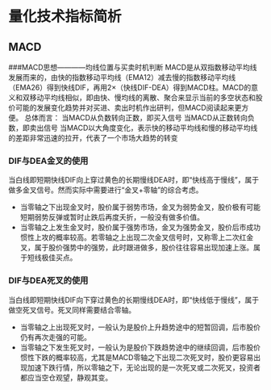 # 量化技术指标简析

## MACD
###MACD思想————均线位置与买卖时机判断
MACD是从双指数移动平均线发展而来的，由快的指数移动平均线（EMA12）减去慢的指数移动平均线（EMA26）得到快线DIF，再用2×（快线DIF-DEA）得到MACD柱。MACD的意义和双移动平均线相似，即由快、慢均线的离散、聚合来显示当前的多空状态和股价可能的发展变化趋势并对买进、卖出时机作出研判，但MACD阅读起来更方便。
总体而言：
当MACD从负数转向正数，即买入信号
当MACD从正数转向负数，即卖出信号
当MACD以大角度变化，表示快的移动平均线和慢的移动平均线的差距非常迅速的拉开，代表了一个市场大趋势的转变

### DIF与DEA金叉的使用
当白线即短期快线DIF向上穿过黄色的长期慢线DEA时，即“快线高于慢线”，属于做多金叉信号。然而实际中需要进行“金叉+零轴”的综合考虑。

* 当零轴之下出现金叉时，股价属于弱势市场，金叉为弱势金叉，股价极有可能短期弱势反弹或暂时止跌后再度夭折，一般没有做多价值。
* 当零轴之上发生金叉时，股价属于强势市场，金叉为强势金叉，股价后市成功惯性上攻的概率较高。若零轴之上出现二次金叉信号时，又称零上二次红金叉，属于股价强势中的强势，此时跟进做多，股价往往容易出现加速上涨。属于短线极佳买点。

### DIF与DEA死叉的使用
当白线即短期快线DIF向下穿过黄色的长期慢线DEA时，即“快线低于慢线”，属于做空死叉信号。死叉同样需要结合零轴。

* 当零轴之上出现死叉时，一般认为是股价上升趋势途中的短暂回调，后市股价仍有再次走强的可能。
* 当零轴之下发生死叉时，一般认为是股价下跌趋势途中的继续回调，后市股价惯性下跌的概率较高，尤其是MACD零轴之下出现二次死叉时，股价更容易出现加速下跌行情，所以零轴之下，无论出现的是一次死叉或二次死叉，投资者都应当空仓观望，静观其变。
